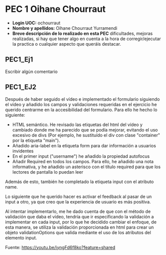 # PEC 1 Oihane Chourraut

- **Login UOC:** ochourraut
- **Nombre y apellidos:** Oihane Chourraut Yurramendi
- **Breve descripción de lo realizado en esta PEC** dificultades, mejoras realizadas, si hay que tener algo en cuenta a la hora de corregir/ejecutar la practica o cualquier aspecto que queráis destacar.

## PEC1_Ej1

Escribir algún comentario

## PEC1_EJ2

Después de haber seguido el vídeo e implementado el formulario siguiendo el vídeo y añadido los campos y validaciones requeridas en el ejercicio he querido centrarme en la accesibilidad del formulario. Para ello he hecho lo siguiente:

- HTML semántico. He revisado las etiquetas del html del vídeo y cambiado donde me ha parecido que se podía mejorar, evitando el uso excesivo de divs (Por ejemplo, he sustituído el div con clase "container" por la etiqueta "main").
- Añadido aria-label en la etiqueta form para dar información a usuarios invidentes
- En el primer input ("username") he añadido la propiedad autofocus
- Añadir Required en todos los campos. Para ello, he añadido una nota informativa, y he añadido un asterisco con el título required para que los lectores de pantalla lo puedan leer

Además de esto, también he completado la etiqueta input con el atributo name.

Lo siguiente que he querido hacer es activar el feedback al pasar de un input a otro, ya que creo que la experiencia de usuario es más positiva.

Al intentar implementarlo, me he dado cuenta de que con el método de validación que daba el vídeo, tendría que ir especificando la validación a implementar en cada input, por lo que he decidido cambiar el enfoque, de esta manera, se utiliza la validación proporcionada en html para crear un objeto validationOptions que valida mediante el uso de los atributos del elemento input.

Fuente: https://youtu.be/iyngFd6f8ko?feature=shared
